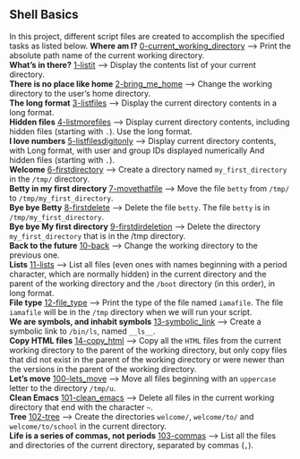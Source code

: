 ## Shell Basics
In this project, different script files are created to accomplish the specified tasks as listed below.
**Where am I?** [0-current_working_directory](https://github.com/King2H/alx-system_engineering-devops/blob/master/0x00-shell_basics/0-current_working_directory) --> Print the absolute path name of the current working directory.  
**What’s in there?** [1-listit](https://github.com/King2H/alx-system_engineering-devops/blob/master/0x00-shell_basics/1-listit) --> Display the contents list of your current directory.  
**There is no place like home** [2-bring_me_home](https://github.com/King2H/alx-system_engineering-devops/blob/master/0x00-shell_basics/2-bring_me_home) --> Change the working directory to the user’s home directory.  
**The long format** [3-listfiles](https://github.com/King2H/alx-system_engineering-devops/blob/master/0x00-shell_basics/3-listfiles) --> Display the current directory contents in a long format.  
**Hidden files** [4-listmorefiles](https://github.com/King2H/alx-system_engineering-devops/blob/master/0x00-shell_basics/4-listmorefiles) --> Display current directory contents, including hidden files (starting with `.`). Use the long format.  
**I love numbers** [5-listfilesdigitonly](https://github.com/King2H/alx-system_engineering-devops/blob/master/0x00-shell_basics/5-listfilesdigitonly) --> Display current directory contents, with Long format, with user and group IDs displayed numerically And hidden files (starting with `.`).  
**Welcome** [6-firstdirectory](https://github.com/King2H/alx-system_engineering-devops/blob/master/0x00-shell_basics/6-firstdirectory) --> Create a directory named `my_first_directory` in the `/tmp/` directory.  
**Betty in my first directory** [7-movethatfile](https://github.com/King2H/alx-system_engineering-devops/blob/master/0x00-shell_basics/7-movethatfile) --> Move the file `betty` from `/tmp/` to `/tmp/my_first_directory`.  
**Bye bye Betty** [8-firstdelete](https://github.com/King2H/alx-system_engineering-devops/blob/master/0x00-shell_basics/8-firstdelete) --> Delete the file `betty`. The file `betty` is in `/tmp/my_first_directory`.  
**Bye bye My first directory** [9-firstdirdeletion](https://github.com/King2H/alx-system_engineering-devops/blob/master/0x00-shell_basics/9-firstdirdeletion) --> Delete the directory `my_first_directory` that is in the /tmp directory.  
**Back to the future** [10-back](https://github.com/King2H/alx-system_engineering-devops/blob/master/0x00-shell_basics/10-back) --> Change the working directory to the previous one.  
**Lists** [11-lists](https://github.com/King2H/alx-system_engineering-devops/blob/master/0x00-shell_basics/11-lists) --> List all files (even ones with names beginning with a period character, which are normally hidden) in the current directory and the parent of the working directory and the `/boot` directory (in this order), in long format.  
**File type** [12-file_type](https://github.com/King2H/alx-system_engineering-devops/blob/master/0x00-shell_basics/12-file_type) --> Print the type of the file named `iamafile`. The file `iamafile` will be in the `/tmp` directory when we will run your script.  
**We are symbols, and inhabit symbols** [13-symbolic_link](https://github.com/King2H/alx-system_engineering-devops/blob/master/0x00-shell_basics/13-symbolic_link) --> Create a symbolic link to `/bin/ls`, named `__ls__`.   
**Copy HTML files** [14-copy_html](https://github.com/King2H/alx-system_engineering-devops/blob/master/0x00-shell_basics/14-copy_html) --> Copy all the `HTML` files from the current working directory to the parent of the working directory, but only copy files that did not exist in the parent of the working directory or were newer than the versions in the parent of the working directory.  
**Let’s move** [100-lets_move](https://github.com/King2H/alx-system_engineering-devops/blob/master/0x00-shell_basics/100-lets_move) --> Move all files beginning with an `uppercase` letter to the directory `/tmp/u`.  
**Clean Emacs** [101-clean_emacs](https://github.com/King2H/alx-system_engineering-devops/blob/master/0x00-shell_basics/101-clean_emacs) --> Delete all files in the current working directory that end with the character `~`.  
**Tree** [102-tree](https://github.com/King2H/alx-system_engineering-devops/blob/master/0x00-shell_basics/102-tree) --> Create the directories `welcome/`, `welcome/to/` and `welcome/to/school` in the current directory.  
**Life is a series of commas, not periods** [103-commas](https://github.com/King2H/alx-system_engineering-devops/blob/master/0x00-shell_basics/103-commas) --> List all the files and directories of the current directory, separated by commas (`,`).  

